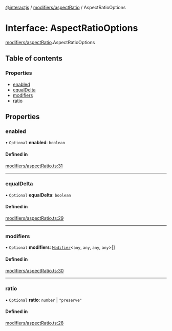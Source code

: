 [@interactjs](../README.md) / [modifiers/aspectRatio](../modules/modifiers_aspectRatio.md) / AspectRatioOptions

# Interface: AspectRatioOptions

[modifiers/aspectRatio](../modules/modifiers_aspectRatio.md).AspectRatioOptions

## Table of contents

### Properties

- [enabled](modifiers_aspectRatio.AspectRatioOptions.md#enabled)
- [equalDelta](modifiers_aspectRatio.AspectRatioOptions.md#equaldelta)
- [modifiers](modifiers_aspectRatio.AspectRatioOptions.md#modifiers)
- [ratio](modifiers_aspectRatio.AspectRatioOptions.md#ratio)

## Properties

### enabled

• `Optional` **enabled**: `boolean`

#### Defined in

[modifiers/aspectRatio.ts:31](https://github.com/taye/interact.js/blob/24fdee86/packages/@interactjs/modifiers/aspectRatio.ts#L31)

___

### equalDelta

• `Optional` **equalDelta**: `boolean`

#### Defined in

[modifiers/aspectRatio.ts:29](https://github.com/taye/interact.js/blob/24fdee86/packages/@interactjs/modifiers/aspectRatio.ts#L29)

___

### modifiers

• `Optional` **modifiers**: [`Modifier`](modifiers_types.Modifier.md)\<`any`, `any`, `any`, `any`\>[]

#### Defined in

[modifiers/aspectRatio.ts:30](https://github.com/taye/interact.js/blob/24fdee86/packages/@interactjs/modifiers/aspectRatio.ts#L30)

___

### ratio

• `Optional` **ratio**: `number` \| ``"preserve"``

#### Defined in

[modifiers/aspectRatio.ts:28](https://github.com/taye/interact.js/blob/24fdee86/packages/@interactjs/modifiers/aspectRatio.ts#L28)
